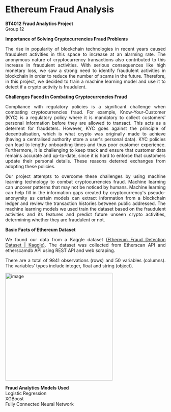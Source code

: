 # Ethereum Fraud Analysis
**BT4012 Fraud Analytics Project**
<br> Group 12

**Importance of Solving Cryptocurrencies Fraud Problems**
<p align="justify">
The rise in popularity of blockchain technologies in recent years caused fraudulent activities in this space to increase at an alarming rate. The anonymous nature of cryptocurrency transactions also contributed to this increase in fraudulent activities. With serious consequences like high monetary loss, we saw a strong need to identify fraudulent activities in blockchain in order to reduce the number of scams in the future. Therefore, in this project, we decided to train a machine learning model and use it to detect if a crypto activity is fraudulent.
</p>

**Challenges Faced in Combating Cryptocurrencies Fraud**
<p align="justify"> Compliance with regulatory policies is a significant challenge when combating cryptocurrencies fraud. For example, Know-Your-Customer (KYC) is a regulatory policy where it is mandatory to collect customers' personal information before they are allowed to transact. This acts as a deterrent for fraudsters. However, KYC goes against the principle of decentralisation, which is what crypto was originally made to achieve (having a centralised authority store a user's personal data). KYC policies can lead to lengthy onboarding times and thus poor customer experience. Furthermore, it is challenging to keep track and ensure that customer data remains accurate and up-to-date, since it is hard to enforce that customers update their personal details. These reasons deterred exchanges from adopting these policies.
</p>

<p align="justify">
Our project attempts to overcome these challenges by using machine learning technology to combat cryptocurrencies fraud. Machine learning can uncover patterns that may not be noticed by humans. Machine learning can help fill in the information gaps created by cryptocurrency's pseudo-anonymity as certain models can extract information from a blockchain ledger and review the transaction histories between public addressed. The machine learning models we used train the dataset based on the fraudulent activities and its features and predict future unseen crypto activities, determining whether they are fraudulent or not.
</p>

**Basic Facts of Ethereum Dataset**
<p align="justify">
We found our data from a Kaggle dataset <a href="https://www.kaggle.com/datasets/vagifa/ethereum-frauddetection-dataset">(Ethereum Fraud Detection Dataset | Kaggle)</a>. The dataset was collected from Etherscan API and etherscamdb API using REST API and web scraping.
</p>

<p align="justify">
There are a total of 9841 observations (rows) and 50 variables (columns). The variables’ types include integer, float and string (object).
</p>

<img width="337" align="center" alt="image" src="https://user-images.githubusercontent.com/77267689/201003671-5af77586-cf25-4768-b39b-097707657639.png">

**Fraud Analytics Models Used**
<br>
Logistic Regression
<br>
XGBoost
<br>
Fully Connected Neural Network
